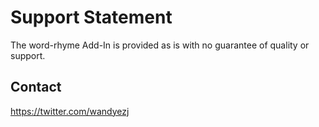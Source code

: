 # Support Statement

The word-rhyme Add-In is provided as is with no guarantee of quality or support.

## Contact

https://twitter.com/wandyezj 
